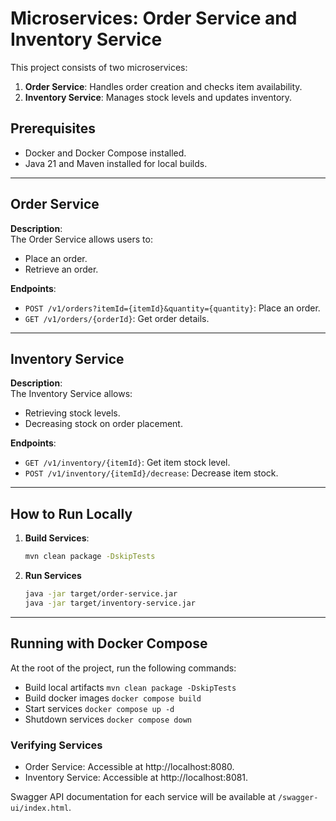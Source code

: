 # Microservices: Order Service and Inventory Service

This project consists of two microservices:
1. **Order Service**: Handles order creation and checks item availability.
2. **Inventory Service**: Manages stock levels and updates inventory.

## Prerequisites
- Docker and Docker Compose installed.
- Java 21 and Maven installed for local builds.

---

## Order Service

**Description**:  
The Order Service allows users to:
- Place an order.
- Retrieve an order.

**Endpoints**:
- `POST /v1/orders?itemId={itemId}&quantity={quantity}`: Place an order.
- `GET /v1/orders/{orderId}`: Get order details.

---

## Inventory Service

**Description**:  
The Inventory Service allows:
- Retrieving stock levels.
- Decreasing stock on order placement.

**Endpoints**:
- `GET /v1/inventory/{itemId}`: Get item stock level.
- `POST /v1/inventory/{itemId}/decrease`: Decrease item stock.

---

## How to Run Locally

1. **Build Services**:
   ```sh
   mvn clean package -DskipTests
   ```
2. **Run Services**
   ```sh
   java -jar target/order-service.jar
   java -jar target/inventory-service.jar
   ```

---

## Running with Docker Compose

At the root of the project, run the following commands:

- Build local artifacts `mvn clean package -DskipTests`
- Build docker images `docker compose build`
- Start services `docker compose up -d`
- Shutdown services `docker compose down`

### Verifying Services

- Order Service: Accessible at http://localhost:8080.
- Inventory Service: Accessible at http://localhost:8081.

Swagger API documentation for each service will be available at `/swagger-ui/index.html`.
